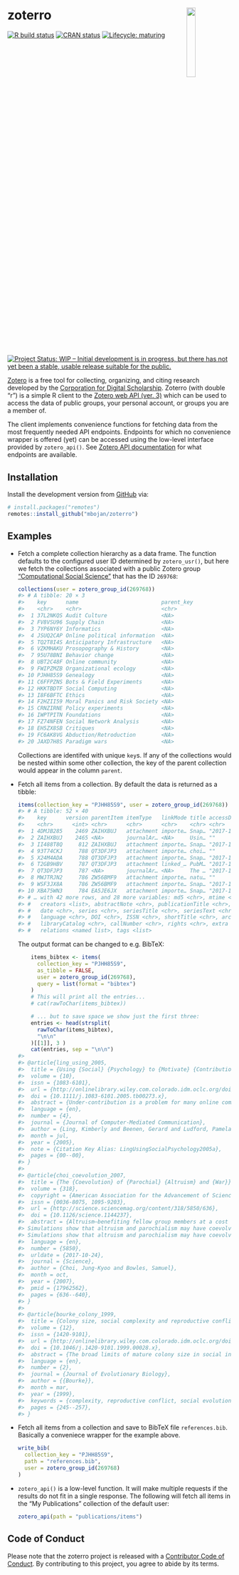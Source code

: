 
<!-- README.md is generated from README.Rmd. Please edit that file -->

# zoterro <img src="man/figures/logo.png" align="right" width="20%"/>

<!-- badges: start -->

[![R build
status](https://github.com/mbojan/zoterro/workflows/R-CMD-check/badge.svg)](https://github.com/mbojan/zoterro/actions)
[![CRAN
status](https://www.r-pkg.org/badges/version/zoterro)](https://CRAN.R-project.org/package=zoterro)
[![Lifecycle:
maturing](https://img.shields.io/badge/lifecycle-maturing-blue.svg)](https://www.tidyverse.org/lifecycle/#maturing)
[![Project Status: WIP – Initial development is in progress, but there
has not yet been a stable, usable release suitable for the
public.](https://www.repostatus.org/badges/latest/wip.svg)](https://www.repostatus.org/#wip)

<!-- badges: end -->

[Zotero](https://www.zotero.org/) is a free tool for collecting,
organizing, and citing research developed by the [Corporation for
Digital Scholarship](https://digitalscholar.org/). Zoterro (with double
“r”) is a simple R client to the [Zotero web API (ver.
3)](https://www.zotero.org/support/dev/web_api/v3/start) which can be
used to access the data of public groups, your personal account, or
groups you are a member of.

The client implements convenience functions for fetching data from the
most frequently needed API endpoints. Endpoints for which no convenience
wrapper is offered (yet) can be accessed using the low-level interface
provided by `zotero_api()`. See [Zotero API
documentation](https://www.zotero.org/support/dev/web_api/v3/basics) for
what endpoints are available.

## Installation

Install the development version from
[GitHub](https://github.com/mbojan/zoterro) via:

``` r
# install.packages("remotes")
remotes::install_github("mbojan/zoterro")
```

## Examples

-   Fetch a complete collection hierarchy as a data frame. The function
    defaults to the configured user ID determined by `zotero_usr()`, but
    here we fetch the collections associated with a public Zotero group
    [“Computational Social
    Science”](https://www.zotero.org/groups/269768/computational_social_science)
    that has the ID `269768`:

    ``` r
    collections(user = zotero_group_id(269768))
    #> # A tibble: 20 × 3
    #>    key      name                          parent_key
    #>    <chr>    <chr>                         <chr>     
    #>  1 37L2NKQS Audit Culture                 <NA>      
    #>  2 FV8VSU96 Supply Chain                  <NA>      
    #>  3 7YP6NY6Y Informatics                   <NA>      
    #>  4 JSUQ2CAP Online political information  <NA>      
    #>  5 TQ2T8I4S Anticipatory Infrastructure   <NA>      
    #>  6 VZKMHAKU Prosopography & History       <NA>      
    #>  7 95U78BNI Behavior change               <NA>      
    #>  8 UBT2C48F Online community              <NA>      
    #>  9 FWIPZMZB Organizational ecology        <NA>      
    #> 10 PJHH85S9 Genealogy                     <NA>      
    #> 11 C6FFPZNS Bots & Field Experiments      <NA>      
    #> 12 HKKTBDTF Social Computing              <NA>      
    #> 13 I8F6BFTC Ethics                        <NA>      
    #> 14 F2HZII59 Moral Panics and Risk Society <NA>      
    #> 15 CRNZIRNE Policy experiments            <NA>      
    #> 16 IWPTPITN Foundations                   <NA>      
    #> 17 FZ74NFEN Social Network Analysis       <NA>      
    #> 18 EH5ZX8SB Critiques                     <NA>      
    #> 19 FC6AK8VG Abduction/Retroduction        <NA>      
    #> 20 JAXD7H8S Paradigm wars                 <NA>
    ```

    Collections are identifed with unique `key`s. If any of the
    collections would be nested within some other collection, the key of
    the parent collection would appear in the column `parent`.

-   Fetch all items from a collection. By default the data is returned
    as a tibble:

    ``` r
    items(collection_key = "PJHH85S9", user = zotero_group_id(269768))
    #> # A tibble: 52 × 40
    #>    key      version parentItem itemType   linkMode title accessDate url   note  contentType charset filename
    #>    <chr>      <int> <chr>      <chr>      <chr>    <chr> <chr>      <chr> <chr> <chr>       <chr>   <chr>   
    #>  1 4DMJB285    2469 ZAIHXBUJ   attachment importe… Snap… "2017-10-… "htt… ""    text/html   "utf-8" abstrac…
    #>  2 ZAIHXBUJ    2465 <NA>       journalAr… <NA>     Usin… ""         "htt…  <NA> <NA>         <NA>   <NA>    
    #>  3 II488T8Q     812 ZAIHXBUJ   attachment importe… Snap… "2017-11-… "htt… ""    text/html   "utf-8" login.h…
    #>  4 93T74CKJ     788 QT3DFJP3   attachment importe… choi… ""         ""    ""    applicatio… ""      choi200…
    #>  5 X24M4ADA     788 QT3DFJP3   attachment importe… Snap… "2017-10-… "htt… ""    text/html   "utf-8" 636.html
    #>  6 T2GB9HBV     787 QT3DFJP3   attachment linked_… PubM… "2017-10-… "htt… ""    text/html   ""      <NA>    
    #>  7 QT3DFJP3     787 <NA>       journalAr… <NA>     The … "2017-10-… "htt…  <NA> <NA>         <NA>   <NA>    
    #>  8 MWJTRJN2     786 ZW56BMF9   attachment importe… natu… ""         ""    ""    applicatio… ""      nature0…
    #>  9 WSF3JX8A     786 ZW56BMF9   attachment importe… Snap… "2017-10-… "htt… ""    text/html   "utf-8" login.h…
    #> 10 XBA75WN3     784 EA5JE6JX   attachment importe… Snap… "2017-10-… "htt… ""    text/html   "utf-8" abstrac…
    #> # … with 42 more rows, and 28 more variables: md5 <chr>, mtime <dbl>, dateAdded <chr>, dateModified <chr>,
    #> #   creators <list>, abstractNote <chr>, publicationTitle <chr>, volume <chr>, issue <chr>, pages <chr>,
    #> #   date <chr>, series <chr>, seriesTitle <chr>, seriesText <chr>, journalAbbreviation <chr>,
    #> #   language <chr>, DOI <chr>, ISSN <chr>, shortTitle <chr>, archive <chr>, archiveLocation <chr>,
    #> #   libraryCatalog <chr>, callNumber <chr>, rights <chr>, extra <chr>, collections <list>,
    #> #   relations <named list>, tags <list>
    ```

    The output format can be changed to e.g. BibTeX:

    ``` r
        items_bibtex <- items(
          collection_key = "PJHH85S9",
          as_tibble = FALSE,
          user = zotero_group_id(269768),
          query = list(format = "bibtex")
        )
        # This will print all the entries...
        # cat(rawToChar(items_bibtex))

        # ... but to save space we show just the first three:
        entries <- head(strsplit(
          rawToChar(items_bibtex),
          "\n\n"
        )[[1]], 3 )
        cat(entries, sep = "\n\n")
    #> 
    #> @article{ling_using_2005,
    #>  title = {Using {Social} {Psychology} to {Motivate} {Contributions} to {Online} {Communities}},
    #>  volume = {10},
    #>  issn = {1083-6101},
    #>  url = {http://onlinelibrary.wiley.com.colorado.idm.oclc.org/doi/10.1111/j.1083-6101.2005.tb00273.x/abstract},
    #>  doi = {10.1111/j.1083-6101.2005.tb00273.x},
    #>  abstract = {Under-contribution is a problem for many online communities. Social psychology theories of social loafing and goal-setting can lead to mid-level design goals to address this problem. We tested design principles derived from these theories in four field experiments involving members of an online movie recommender community. In each of the experiments participated were given different explanations for the value of their contributions. As predicted by theory, individuals contributed when they were reminded of their uniqueness and when they were given specific and challenging goals. However, other predictions were disconfirmed. For example, in one experiment, participants given group goals contributed more than those given individual goals. The article ends with suggestions and challenges for mining design implications from social science theories.},
    #>  language = {en},
    #>  number = {4},
    #>  journal = {Journal of Computer-Mediated Communication},
    #>  author = {Ling, Kimberly and Beenen, Gerard and Ludford, Pamela and Wang, Xiaoqing and Chang, Klarissa and Li, Xin and Cosley, Dan and Frankowski, Dan and Terveen, Loren and Rashid, Al Mamunur and Resnick, Paul and Kraut, Robert},
    #>  month = jul,
    #>  year = {2005},
    #>  note = {Citation Key Alias: LingUsingSocialPsychology2005a},
    #>  pages = {00--00},
    #> }
    #> 
    #> @article{choi_coevolution_2007,
    #>  title = {The {Coevolution} of {Parochial} {Altruism} and {War}},
    #>  volume = {318},
    #>  copyright = {American Association for the Advancement of Science},
    #>  issn = {0036-8075, 1095-9203},
    #>  url = {http://science.sciencemag.org/content/318/5850/636},
    #>  doi = {10.1126/science.1144237},
    #>  abstract = {Altruism—benefiting fellow group members at a cost to oneself—and parochialism—hostility toward individuals not of one's own ethnic, racial, or other group—are common human behaviors. The intersection of the two—which we term “parochial altruism”—is puzzling from an evolutionary perspective because altruistic or parochial behavior reduces one's payoffs by comparison to what one would gain by eschewing these behaviors. But parochial altruism could have evolved if parochialism promoted intergroup hostilities and the combination of altruism and parochialism contributed to success in these conflicts. Our game-theoretic analysis and agent-based simulations show that under conditions likely to have been experienced by late Pleistocene and early Holocene humans, neither parochialism nor altruism would have been viable singly, but by promoting group conflict, they could have evolved jointly.
    #> Simulations show that altruism and parochialism may have coevolved, despite the negative costs of each, by yielding combined benefits through success in intergroup conflict.
    #> Simulations show that altruism and parochialism may have coevolved, despite the negative costs of each, by yielding combined benefits through success in intergroup conflict.},
    #>  language = {en},
    #>  number = {5850},
    #>  urldate = {2017-10-24},
    #>  journal = {Science},
    #>  author = {Choi, Jung-Kyoo and Bowles, Samuel},
    #>  month = oct,
    #>  year = {2007},
    #>  pmid = {17962562},
    #>  pages = {636--640},
    #> }
    #> 
    #> @article{bourke_colony_1999,
    #>  title = {Colony size, social complexity and reproductive conflict in social insects},
    #>  volume = {12},
    #>  issn = {1420-9101},
    #>  url = {http://onlinelibrary.wiley.com.colorado.idm.oclc.org/doi/10.1046/j.1420-9101.1999.00028.x/abstract},
    #>  doi = {10.1046/j.1420-9101.1999.00028.x},
    #>  abstract = {The broad limits of mature colony size in social insect species are likely to be set by ecological factors. However, any change in colony size has a number of important social consequences. The most fundamental is a change in the expected reproductive potential of workers. If colony size rises, workers experience a fall in their chances of becoming replacement reproductives and, it is shown, increasing selection for mutual inhibition of one another's reproduction (worker policing). As workers’ reproductive potential falls, the degree of dimorphism between reproductive and worker castes (morphological skew) can rise. This helps explain why small societies have low morphological skew and tend to be simple in organization, whereas large societies have high morphological skew and tend to be complex. The social consequences of change in colony size may also alter colony size itself in a process of positive feedback. For these reasons, small societies should be characterized by intense, direct conflict over reproduction and caste determination. By contrast, conflict in large societies should predominantly be over brood composition, and members of these societies should be relatively compliant to manipulation of their caste. Colony size therefore deserves fuller recognition as a key determinant, along with kin structure, of social complexity, the reproductive potential of helpers, the degree of caste differentiation, and the nature of within-group conflict.},
    #>  language = {en},
    #>  number = {2},
    #>  journal = {Journal of Evolutionary Biology},
    #>  author = {{Bourke}},
    #>  month = mar,
    #>  year = {1999},
    #>  keywords = {complexity, reproductive conflict, social evolution, social insect, worker policing},
    #>  pages = {245--257},
    #> }
    ```

-   Fetch all items from a collection and save to BibTeX file
    `references.bib`. Basically a conveniece wrapper for the example
    above.

    ``` r
    write_bib(
      collection_key = "PJHH85S9",
      path = "references.bib",
      user = zotero_group_id(269768)
    )
    ```

-   `zotero_api()` is a low-level function. It will make multiple
    requests if the results do not fit in a single response. The
    following will fetch all items in the “My Publications” collection
    of the default user:

    ``` r
    zotero_api(path = "publications/items")
    ```

## Code of Conduct

Please note that the zoterro project is released with a [Contributor
Code of
Conduct](https://contributor-covenant.org/version/2/0/CODE_OF_CONDUCT.html).
By contributing to this project, you agree to abide by its terms.
